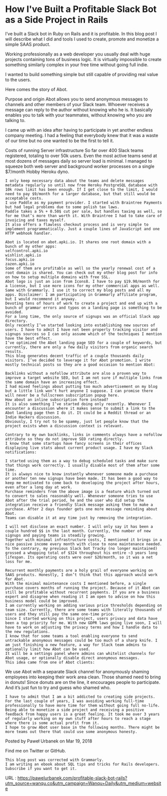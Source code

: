 # How I've Built a Profitable Slack Bot as a Side Project in Rails

I’ve built a Slack bot in Ruby on Rails and it is profitable. In this blog post I will describe what I did and tools I used to create, promote and monetize a simple SAAS product.

Working professionally as a web developer you usually deal with huge projects containing tons of business logic. It is virtually impossible to create something similarly complex in your free time without going full indie.

I wanted to build something simple but still capable of providing real value to the users.

Here comes the story of Abot.

Purpose and origin
Abot allows you to send anonymous messages to channels and other members of your Slack team. Whoever receives a message can reply to the author without knowing who he is. It basically enables you to talk with your teammates, without knowing who you are talking to.

I came up with an idea after having to participate in yet another endless company meeting. I had a feeling that everybody knew that it was a waste of our time but no one wanted to be the first to tell it.

Costs of running
Server infrastructure
So far over 400 Slack teams registered, totaling to over 50k users. Even the most active teams send at most dozens of messages daily so server load is minimal. I managed to squeeze both web server and background worker processes on a single $7/month Hobby Heroku dyno.

      
    I only keep necessary data about the teams and delete messages metadata regularly so until now free Heroku PostgreSQL database with 10k rows limit has been enough. If I get close to the limit, I would need to pay $9/month for a larger database, but that still would be acceptable costs.  
    I use Paddle as my payment provider. I started with Braintree Payments but had legal problems due to some polish tax laws.  
    Paddle takes a 5% + 0.50$ cut per sale, but handles taxing as well, so for me that’s more than worth it. With Braintree I had to take care of invoicing and taxes myself.  
    It also offers a flawless checkout process and is very simple to implement programmatically. Just a couple lines of JavaScript and one HTTP webhook handler.  
      
    Abot is located on abot.apki.io. It shares one root domain with a bunch of my other apps:  
    selfcontrol.apki.io  
    wishlist.apki.io  
    focus.apki.io  
    zazen.apki.io  
    Some of them are profitable as well so the yearly renewal cost of a root domain is shared. You can check out my other blog post for info on how to setup multiple domains with free SSL.  
    Abot logo is just an icon from Icons8. I have to pay $19.90/month for a license, but I use more icons for my other commercial apps as well.  
    Same with Grammarly. I use it to correct my blog posts and all my apps. Disclaimer: I am participating in Grammarly affiliate program, but I would recommend it anyway.  
    Devoting tens of hours of work to create a project and end up with a bunch of grammar errors and typos on a landing page is something to be avoided.  
    For a long time, the only source of signups was an official Slack app directory.  
    Only recently I’ve started looking into establishing new sources of users. I have to admit I have not been properly tracking visitor and signups sources so I can only assume which of the techniques I mention have the best effect.  
    I’ve optimized the Abot landing page SEO for a couple of keywords, but currently, there are only a few daily visitors from organic search results.  
    This blog generates decent traffic of a couple thousands daily visitors. I’ve decided to leverage it for Abot promotion. I write mostly technical posts so they are a good occasion to mention Abot:  
      
    Backlinks without a nofollow attribute are also a proven way to improve a target website SEO, but I am not sure if multiple links from the same domain have an increasing effect.  
    I had mixed feelings about putting too much advertisement on my blog but a little link won’t hurt anyone I suppose. I can promise there will never be a fullscreen subscription popup here.  
    How about an inline subscription form instead?  
    It is also something I’ve started doing only recently. Whenever I encounter a discussion where it makes sense to submit a link to the Abot landing page then I do it. It could be a Reddit thread or an Indie Hackers discussion.  
    Obviously, I try not to be spammy, just let people know that the project exists when a discussion context is relevant.  
      
    Contrary to my own backlinks, links in comments always have a nofollow attribute so they do not improve SEO rating directly.  
    I know that some startups have fancy screens in their offices displaying live stats about current product usage. I have my Slack notifications:  
      
    I started using them as a way to debug scheduled tasks and make sure that things work correctly. I usually disable most of them after some time.  
    It is always nice to know instantly whenever someone made a purchase or another ten new signups have been made. It has been a good way to keep me motivated to come back to developing the project after hours, even after a long day at work.  
    Purchase reminders from the above image is a feature which turned out to convert to sales reasonably well. Whenever someone tries to use Abot after the trial period, he and the user who did setup the integration receive a friendly Slack message asking them to make a purchase. After 2 days founder gets one more message reminding about Abot.  
    Teams can disable it at any time just by removing the integration.  
      
    I will not disclose an exact number. I will only say it has been a couple hundred $$ in the last month. Currently, the number of new signups and paying teams is steadily growing.  
    Together with minimal infrastructure costs, I mentioned it brings in a nice passive income every month with close to none maintenance needed.  
    To the contrary, my previous Slack bot Tracky (no longer maintained) grossed a whopping total of $324 throughout his entire ~3 years long lifespan. Its operating costs were over $20/month, so it was a net loss for me.  
      
    Recurrent monthly payments are a holy grail of everyone working on SAAS products. Honestly, I don’t think that this approach would work for Abot.  
    With the minimal maintenance costs I mentioned before, a single purchase covers months of running the project. Because of it Abot can still be profitable without recurrent payments. If you are a business expert and disagree when reading it I am open to advise on how this business model could be improved.  
    I am currently working on adding various price thresholds depending on team size. Currently, there are some teams with literally thousands of users and they still pay the same one-time price.  
    Since I started working on this project, users privacy and data have been a top priority for me. With new GDPR laws going live soon, I will have to work on adjusting the privacy terms and how I handle data to the new regulations.  
    I know that for some teams a tool enabling everyone to send untrackable anonymous messages could be too much of a sharp knife. I am just finishing a new feature, a way for Slack team admins to optionally limit how Abot can be used.  
    It will be a settings panel where admins can whitelist channels for Abot usage, or optionally disable direct anonymous messages.  
    This idea came from one of Abot clients:  
    
We use Abot with a separate Slack channel for anonymously shaming employees into keeping their work area clean. Those shamed need to bring in donuts! Since donuts are on the line, it encourages people to participate. And it’s just fun to try and guess who shamed who.
  
    I have to admit that I am a bit addicted to creating side projects. For the last couple of years, I was avoiding working full-time professionally to have more time for them without going full no-life.  
    Being able to monetize a side project and receiving a positive feedback from happy users is a great feeling. It took me over 3 years of regularly working on my own stuff after hours to reach a stage where there is some actual profit from it.  
    I hope to grow Abot user base in the following months. There might be more teams out there that could use some anonymous honesty.  
    
Posted by Paweł Urbanek on Mar 19, 2018

Find me on Twitter or GitHub.
  
    This blog post was corrected with Grammarly.  
    I am writing an ebook about SQL tips and tricks for Rails developers. Subscribe if you want to get it.  
    
  URL : https://pawelurbanek.com/profitable-slack-bot-rails?utm_source=wanqu.co&utm_campaign=Wanqu+Daily&utm_medium=website